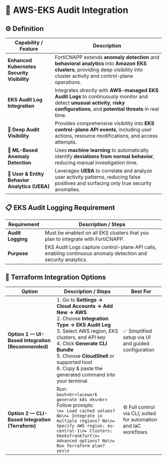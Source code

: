# 🧩 AWS-EKS Audit Integration  

## ⚙️ Definition  

| **Capability / Feature**                       | **Description**                                                                                                                                                                    |
| ---------------------------------------------- | ---------------------------------------------------------------------------------------------------------------------------------------------------------------------------------- |
| **Enhanced Kubernetes Security Visibility**    | FortiCNAPP extends **anomaly detection** and **behavioral analytics** into **Amazon EKS clusters**, providing deep visibility into cluster activity and control-plane operations.  |
| **EKS Audit Log Integration**                  | Integrates directly with **AWS-managed EKS Audit Logs** to continuously monitor and detect **unusual activity**, **risky configurations**, and **potential threats** in real time. |
| **🔎 Deep Audit Visibility**                   | Provides comprehensive visibility into **EKS control-plane API events**, including user actions, resource modifications, and access attempts.                                      |
| **🤖 ML-Based Anomaly Detection**              | Uses **machine learning** to automatically identify **deviations from normal behavior**, reducing manual investigation time.                                                       |
| **👥 User & Entity Behavior Analytics (UEBA)** | Leverages **UEBA** to correlate and analyze user activity patterns, reducing false positives and surfacing only true security anomalies.                                           |




## 📋 EKS Audit Logging Requirement

| **Requirement**   | **Description / Steps**                                                                                       |
| ----------------- | ------------------------------------------------------------------------------------------------------------- |
| **Audit Logging** | Must be enabled on all EKS clusters that you plan to integrate with FortiCNAPP.                               |
| **Purpose**       | EKS Audit Logs capture control-plane API calls, enabling continuous anomaly detection and security analytics. |




## 🚀 Terraform Integration Options

| **Option**                                        | **Description / Steps**                                                                                                                                                                                                                                                                                   | **Best For**                                                     |
| ------------------------------------------------- | --------------------------------------------------------------------------------------------------------------------------------------------------------------------------------------------------------------------------------------------------------------------------------------------------------- | ---------------------------------------------------------------- |
| **Option 1 — UI-Based Integration (Recommended)** | 1. Go to **Settings → Cloud Accounts → Add New → AWS**<br>2. Choose **Integration Type → EKS Audit Log**<br>3. Select AWS region, EKS clusters, and API key<br>4. Click **Generate CLI Bundle**<br>5. Choose **CloudShell** or supported host<br>6. Copy & paste the generated command into your terminal | ✅ Simplified setup via UI and guided configuration               |
| **Option 2 — CLI-Based Integration (Terraform)**  | Run:<br>`bash<br>lacework generate k8s eks<br>`<br>Follow prompts:<br>`\n▸ Load cached values? No\n▸ Integrate in multiple regions? No\n▸ Specify AWS region: eu-central-1\n▸ Clusters: hkeksfrankfurt\n▸ Advanced options? No\n▸ Run Terraform plan? yes\n`                                              | ⚙️ Full control via CLI; suited for automation and IaC workflows |
